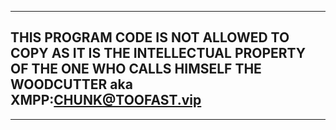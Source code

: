 ***

## THIS PROGRAM CODE IS NOT ALLOWED TO COPY AS IT IS THE INTELLECTUAL PROPERTY OF THE ONE WHO CALLS HIMSELF THE WOODCUTTER aka XMPP:CHUNK@TOOFAST.vip

***